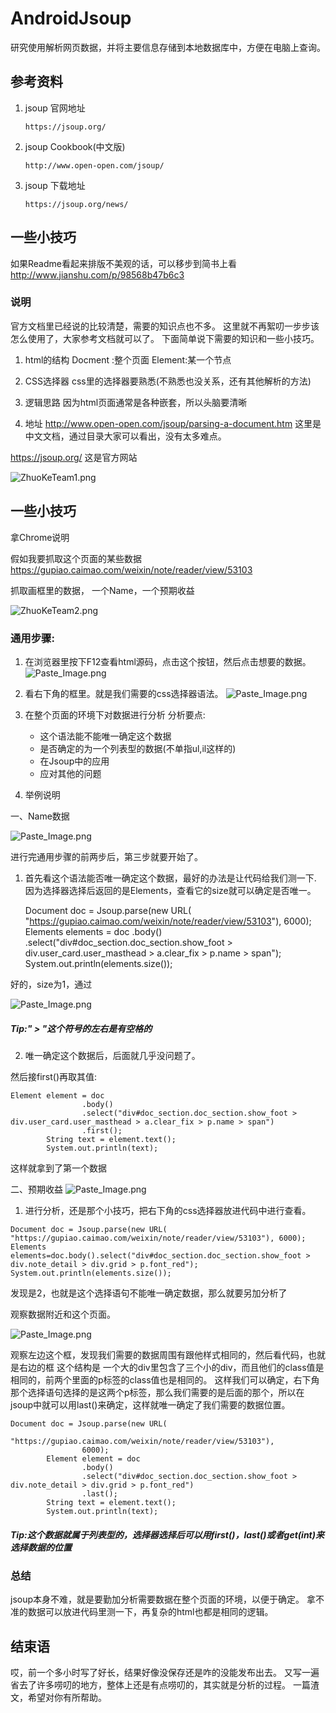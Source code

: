 # AndroidJsoup
研究使用解析网页数据，并将主要信息存储到本地数据库中，方便在电脑上查询。

## 参考资料
1. jsoup 官网地址

    `https://jsoup.org/`

2. jsoup Cookbook(中文版)

    `http://www.open-open.com/jsoup/`
3. jsoup 下载地址

    `https://jsoup.org/news/`


## 一些小技巧

如果Readme看起来排版不美观的话，可以移步到简书上看
http://www.jianshu.com/p/98568b47b6c3


### 说明
  官方文档里已经说的比较清楚，需要的知识点也不多。
  这里就不再絮叨一步步该怎么使用了，大家参考文档就可以了。
  下面简单说下需要的知识和一些小技巧。
  
1. html的结构
  Docment :整个页面
  Element:某一个节点
  
2. CSS选择器
    css里的选择器要熟悉(不熟悉也没关系，还有其他解析的方法)
    
3. 逻辑思路
  因为html页面通常是各种嵌套，所以头脑要清晰
  
4. 地址
  http://www.open-open.com/jsoup/parsing-a-document.htm
这里是中文文档，通过目录大家可以看出，没有太多难点。

https://jsoup.org/
这是官方网站

![ZhuoKeTeam1.png](http://upload-images.jianshu.io/upload_images/1383797-fa7be66f3cbf3875.png?imageMogr2/auto-orient/strip%7CimageView2/2/w/1240)

## 一些小技巧

拿Chrome说明

假如我要抓取这个页面的某些数据
  https://gupiao.caimao.com/weixin/note/reader/view/53103
  
抓取画框里的数据，
一个Name，一个预期收益

![ZhuoKeTeam2.png](http://upload-images.jianshu.io/upload_images/1383797-834ff55071f8c35d.png?imageMogr2/auto-orient/strip%7CimageView2/2/w/1240)

### 通用步骤:

1. 在浏览器里按下F12查看html源码，点击这个按钮，然后点击想要的数据。
![Paste_Image.png](http://upload-images.jianshu.io/upload_images/1383797-e662a583add707c8.png?imageMogr2/auto-orient/strip%7CimageView2/2/w/1240)

2. 看右下角的框里。就是我们需要的css选择器语法。
![Paste_Image.png](http://upload-images.jianshu.io/upload_images/1383797-ee6953f64b2430ff.png?imageMogr2/auto-orient/strip%7CimageView2/2/w/1240)
3. 在整个页面的环境下对数据进行分析
    分析要点:
    * 这个语法能不能唯一确定这个数据
    * 是否确定的为一个列表型的数据(不单指ul,il这样的)
    * 在Jsoup中的应用
    * 应对其他的问题

4. 举例说明

一、Name数据

![Paste_Image.png](http://upload-images.jianshu.io/upload_images/1383797-b2ea300efd35e033.png?imageMogr2/auto-orient/strip%7CimageView2/2/w/1240)

进行完通用步骤的前两步后，第三步就要开始了。
  
1. 首先看这个语法能否唯一确定这个数据，最好的办法是让代码给我们测一下.
因为选择器选择后返回的是Elements，查看它的size就可以确定是否唯一。

    Document doc = Jsoup.parse(new URL(
					"https://gupiao.caimao.com/weixin/note/reader/view/53103"),
					6000);
			Elements elements = doc
					.body()
					.select("div#doc_section.doc_section.show_foot > div.user_card.user_masthead > a.clear_fix > p.name > span");
			System.out.println(elements.size());

好的，size为1，通过

![Paste_Image.png](http://upload-images.jianshu.io/upload_images/1383797-996d46724cf2c74f.png?imageMogr2/auto-orient/strip%7CimageView2/2/w/1240)

  ##### Tip:" > "这个符号的左右是有空格的
2. 唯一确定这个数据后，后面就几乎没问题了。

然后接first()再取其值:


    Element element = doc
					.body()
					.select("div#doc_section.doc_section.show_foot > div.user_card.user_masthead > a.clear_fix > p.name > span")
					.first();
			String text = element.text();
			System.out.println(text);


这样就拿到了第一个数据


二、预期收益
![Paste_Image.png](http://upload-images.jianshu.io/upload_images/1383797-edfd75ebbe4afda7.png?imageMogr2/auto-orient/strip%7CimageView2/2/w/1240)


1. 进行分析，还是那个小技巧，把右下角的css选择器放进代码中进行查看。

`
         Document doc = Jsoup.parse(new URL(
					"https://gupiao.caimao.com/weixin/note/reader/view/53103"),
					6000);
			Elements elements=doc.body().select("div#doc_section.doc_section.show_foot > div.note_detail > div.grid > p.font_red");
			System.out.println(elements.size());
			`
			
发现是2，也就是这个选择语句不能唯一确定数据，那么就要另加分析了

观察数据附近和这个页面。


![Paste_Image.png](http://upload-images.jianshu.io/upload_images/1383797-d1f7315cf45f703b.png?imageMogr2/auto-orient/strip%7CimageView2/2/w/1240)

观察左边这个框，发现我们需要的数据周围有跟他样式相同的，然后看代码，也就是右边的框
这个结构是 一个大的div里包含了三个小的div，而且他们的class值是相同的，前两个里面的p标签的class值也是相同的。
这样我们可以确定，右下角那个选择语句选择的是这两个p标签，那么我们需要的是后面的那个，所以在jsoup中就可以用last()来确定，这样就唯一确定了我们需要的数据位置。

    Document doc = Jsoup.parse(new URL(
					"https://gupiao.caimao.com/weixin/note/reader/view/53103"),
					6000);
			Element element = doc
					.body()
					.select("div#doc_section.doc_section.show_foot > div.note_detail > div.grid > p.font_red")
					.last();
			String text = element.text();
			System.out.println(text);

##### Tip:这个数据就属于列表型的，选择器选择后可以用first()，last()或者get(int)来选择数据的位置

###  总结
jsoup本身不难，就是要勤加分析需要数据在整个页面的环境，以便于确定。
拿不准的数据可以放进代码里测一下，再复杂的html也都是相同的逻辑。

## 结束语
哎，前一个多小时写了好长，结果好像没保存还是咋的没能发布出去。
又写一遍省去了许多唠叨的地方，整体上还是有点唠叨的，其实就是分析的过程。
一篇渣文，希望对你有所帮助。
